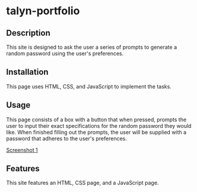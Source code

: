 # talyn-portfolio

## Description
This site is designed to ask the user a series of prompts to generate a random password using the user's preferences. 

## Installation
This page uses HTML, CSS, and JavaScript to implement the tasks.

## Usage
This page consists of a box with a button that when pressed, prompts the user to input their exact specifications for the random password they would like. When finished filling out the prompts, the user will be supplied with a password that adheres to the user's preferences. 

    
[Screenshot 1](assets/screenshot1.png)
    

## Features
This site features an HTML, CSS page, and a JavaScript page.